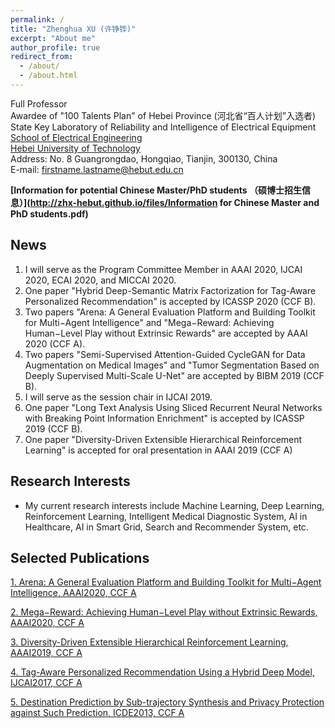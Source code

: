 ```yaml
---
permalink: /
title: "Zhenghua XU (许铮铧)"
excerpt: "About me"
author_profile: true
redirect_from: 
  - /about/
  - /about.html
---
```


Full Professor  
Awardee of "100 Talents Plan" of Hebei Province (河北省“百人计划”入选者)  
State Key Laboratory of Reliability and Intelligence of Electrical Equipment  
[School of Electrical Engineering](http://ee.hebut.edu.cn/)  
[Hebei University of Technology](http://www.hebut.edu.cn/)  
Address: No. 8 Guangrongdao, Hongqiao, Tianjin, 300130, China  
E-mail: firstname.lastname@hebut.edu.cn


**[Information for potential Chinese Master/PhD students （硕博士招生信息）](http://zhx-hebut.github.io/files/Information for Chinese Master and PhD students.pdf)**

**News**
-----
1. I will serve as the Program Committee Member in AAAI 2020, IJCAI 2020, ECAI 2020, and MICCAI 2020.
2. One paper "Hybrid Deep-Semantic Matrix Factorization for Tag-Aware Personalized Recommendation" is accepted by ICASSP 2020 (CCF B).  
3. Two papers "Arena: A General Evaluation Platform and Building Toolkit for Multi−Agent Intelligence" and "Mega−Reward: Achieving Human−Level Play without Extrinsic Rewards" are accepted by AAAI 2020 (CCF A).  
4. Two papers "Semi-Supervised Attention-Guided CycleGAN for Data Augmentation on Medical Images" and "Tumor Segmentation Based on Deeply Supervised Multi-Scale U-Net" are accepted by BIBM 2019 (CCF B).  
5. I will serve as the session chair in IJCAI 2019.  
6. One paper "Long Text Analysis Using Sliced Recurrent Neural Networks with Breaking Point Information Enrichment" is accepted by ICASSP 2019 (CCF B).  
7. One paper "Diversity-Driven Extensible Hierarchical Reinforcement Learning" is accepted for oral presentation in AAAI 2019 (CCF A)


**Research Interests**
-----
- My current research interests include Machine Learning, Deep Learning, Reinforcement Learning, Intelligent Medical Diagnostic System, AI in Healthcare, AI in Smart Grid, Search and Recommender System, etc.  


**Selected Publications**  
-----
[1. Arena: A General Evaluation Platform and Building Toolkit for Multi−Agent Intelligence, AAAI2020, CCF A](https://zhx-hebut.github.io/publication/AAAI2020_Arena)  

[2. Mega−Reward: Achieving Human−Level Play without Extrinsic Rewards, AAAI2020, CCF A](https://zhx-hebut.github.io/publication/AAAI2019)  

[3. Diversity-Driven Extensible Hierarchical Reinforcement Learning, AAAI2019, CCF A](https://zhx-hebut.github.io/publication/AAAI2019)  

[4. Tag-Aware Personalized Recommendation Using a Hybrid Deep Model, IJCAI2017, CCF A](https://zhx-hebut.github.io/publication/IJCAI2017)   

[5. Destination Prediction by Sub-trajectory Synthesis and Privacy Protection against Such Prediction, ICDE2013, CCF A](https://zhx-hebut.github.io/publication/ICDE2013)  
